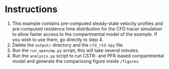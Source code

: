 # Instructions
1. This example contains pre-computed steady-state velocity profiles and pre-computed residence time distribution for the CFD
   tracer simulation to allow faster access to the compartmental model of the example.
   If you wish to use them, go directly to step 4.
2. Delete the `output/` directory and the `cfd_rtd.npy` file.
3. Run the `run_opencmp.py` script, this will take several minutes.
4. Run the `analysis.py` script to run CSTR- and PFR-based compartmental model and generate the comparisong figure inside `/figures`.